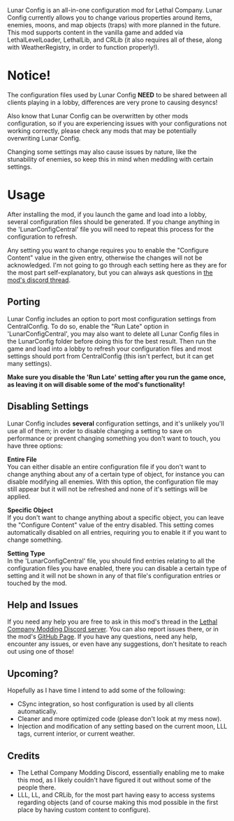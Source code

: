 Lunar Config is an all-in-one configuration mod for Lethal Company. Lunar Config currently allows you to change various properties around items, enemies, moons, and map objects (traps) with more planned in the future. This mod supports content in the vanilla game and added via LethalLevelLoader, LethalLib, and CRLib (it also requires all of these, along with WeatherRegistry, in order to function properly!).

# Notice!

The configuration files used by Lunar Config **NEED** to be shared between all clients playing in a lobby, differences are very prone to causing desyncs!

Also know that Lunar Config can be overwritten by other mods configuration, so if you are experiencing issues with your configurations not working correctly, please check any mods that may be potentially overwriting Lunar Config.

Changing some settings may also cause issues by nature, like the stunability of enemies, so keep this in mind when meddling with certain settings.

# Usage

After installing the mod, if you launch the game and load into a lobby, several configuration files should be generated. If you change anything in the 'LunarConfigCentral' file you will need to repeat this process for the configuration to refresh.

Any setting you want to change requires you to enable the "Configure Content" value in the given entry, otherwise the changes will not be acknowledged. I'm not going to go through each setting here as they are for the most part self-explanatory, but you can always ask questions in [the mod's discord thread](https://discord.com/channels/1168655651455639582/1390479837025538048/1390479837025538048).

## Porting

Lunar Config includes an option to port most configuration settings from CentralConfig. To do so, enable the "Run Late" option in 'LunarConfigCentral', you may also want to delete all Lunar Config files in the LunarConfig folder before doing this for the best result. Then run the game and load into a lobby to refresh your configuration files and most settings should port from CentralConfig (this isn't perfect, but it can get many settings).

**Make sure you disable the 'Run Late' setting after you run the game once, as leaving it on will disable some of the mod's functionality!**

## Disabling Settings

Lunar Config includes **several** configuration settings, and it's unlikely you'll use all of them; in order to disable changing a setting to save on performance or prevent changing something you don't want to touch, you have three options:

**Entire File**\
You can either disable an entire configuration file if you don't want to change anything about any of a certain type of object, for instance you can disable modifying all enemies. With this option, the configuration file may still appear but it will not be refreshed and none of it's settings will be applied.

**Specific Object**\
If you don't want to change anything about a specific object, you can leave the "Configure Content" value of the entry disabled. This setting comes automatically disabled on all entries, requiring you to enable it if you want to change something.

**Setting Type**\
In the 'LunarConfigCentral' file, you should find entries relating to all the configuration files you have enabled, there you can disable a certain type of setting and it will not be shown in any of that file's configuration entries or touched by the mod.

## Help and Issues

If you need any help you are free to ask in this mod's thread in the [Lethal Company Modding Discord server](https://discord.com/channels/1168655651455639582/1390479837025538048/1390479837025538048). You can also report issues there, or in the mod's [GitHub Page](https://github.com/CraftyC7/LunarConfig). If you have any questions, need any help, encounter any issues, or even have any suggestions, don't hesitate to reach out using one of those!

## Upcoming?

Hopefully as I have time I intend to add some of the following:

* CSync integration, so host configuration is used by all clients automatically.
* Cleaner and more optimized code (please don't look at my mess now).
* Injection and modification of any setting based on the current moon, LLL tags, current interior, or current weather.

## Credits

* The Lethal Company Modding Discord, essentially enabling me to make this mod, as I likely couldn't have figured it out without some of the people there.
* LLL, LL, and CRLib, for the most part having easy to access systems regarding objects (and of course making this mod possible in the first place by having custom content to configure).
